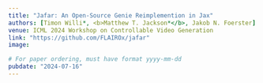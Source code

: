 ```yaml
---
title: "Jafar: An Open-Source Genie Reimplemention in Jax"
authors: [Timon Willi*, <b>Matthew T. Jackson*</b>, Jakob N. Foerster]
venue: ICML 2024 Workshop on Controllable Video Generation
link: "https://github.com/FLAIROx/jafar"
image:

# For paper ordering, must have format yyyy-mm-dd
pubdate: "2024-07-16"
---
```

